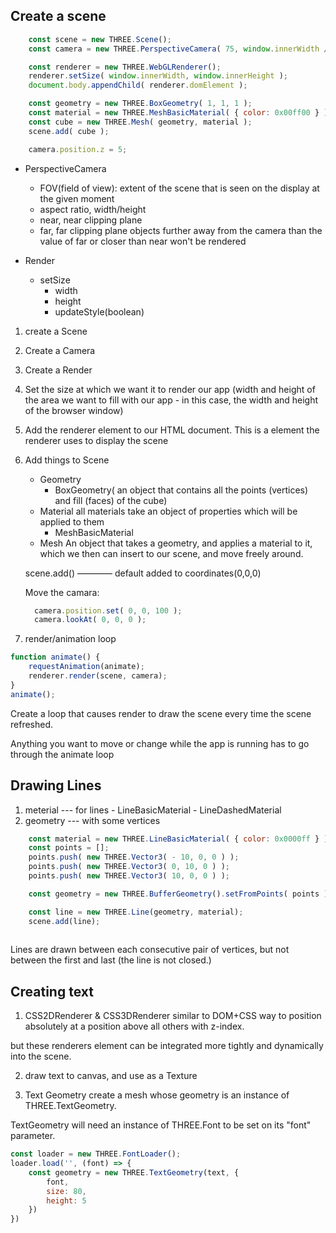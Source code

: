 ## Create a scene
```javascript
    const scene = new THREE.Scene();
    const camera = new THREE.PerspectiveCamera( 75, window.innerWidth / window.innerHeight, 0.1, 1000 );

    const renderer = new THREE.WebGLRenderer();
    renderer.setSize( window.innerWidth, window.innerHeight );
    document.body.appendChild( renderer.domElement );

    const geometry = new THREE.BoxGeometry( 1, 1, 1 );
    const material = new THREE.MeshBasicMaterial( { color: 0x00ff00 } );
    const cube = new THREE.Mesh( geometry, material );
    scene.add( cube );

    camera.position.z = 5;
```
- PerspectiveCamera
    - FOV(field of view): extent of the scene that is seen on the display at the given moment
    - aspect ratio, width/height
    - near, near clipping plane
    - far, far clipping plane
    objects further away from the camera than the value of far or closer than near won't be rendered
 
- Render
    - setSize
        - width
        - height
        - updateStyle(boolean)

1. create a Scene
2. Create a Camera
3. Create a Render
4. Set the size at which we want it to render our app (width and height of the area we want to fill with our app - in this case, the width and height of the browser window)
5. Add the renderer element to our HTML document. This is a <canvas> element the renderer uses to display the scene

6. Add things to Scene
    - Geometry
        - BoxGeometry( an object that contains all the points (vertices) and fill (faces) of the cube)
    - Material
      all materials take an object of properties which will be applied to them
        - MeshBasicMaterial
    - Mesh
      An object that takes a geometry, and applies a material to it, which we then can insert to our scene, and move freely around.

    scene.add() ———— default added to coordinates(0,0,0)
   
    Move the camara:

    ```javascript
      camera.position.set( 0, 0, 100 );
      camera.lookAt( 0, 0, 0 );
    ```

7. render/animation loop
```javascript
function animate() {
    requestAnimation(animate);
    renderer.render(scene, camera);
}
animate();
```
Create a loop that causes render to draw the scene every time the scene refreshed.

Anything you want to move or change while the app is running has to go through the animate loop

## Drawing Lines
1. meterial --- for lines
        - LineBasicMaterial
        - LineDashedMaterial 
2. geometry --- with some vertices
```javascript
    const material = new THREE.LineBasicMaterial( { color: 0x0000ff } );
    const points = [];
    points.push( new THREE.Vector3( - 10, 0, 0 ) );
    points.push( new THREE.Vector3( 0, 10, 0 ) );
    points.push( new THREE.Vector3( 10, 0, 0 ) );

    const geometry = new THREE.BufferGeometry().setFromPoints( points );

    const line = new THREE.Line(geometry, material);
    scene.add(line);
    
```
Lines are drawn between each consecutive pair of vertices, but not between the first and last (the line is not closed.)

## Creating text
1. CSS2DRenderer & CSS3DRenderer
similar to DOM+CSS way to position absolutely at a position above all others with z-index.

but these renderers element can be integrated more tightly and dynamically into the scene.

2. draw text to canvas, and use as a Texture

3. Text Geometry
create a mesh whose geometry is an instance of THREE.TextGeometry.


TextGeometry will need an instance of THREE.Font to be set on its "font" parameter.

```javascript
const loader = new THREE.FontLoader();
loader.load('', (font) => {
    const geometry = new THREE.TextGeometry(text, {
        font,
        size: 80,
        height: 5
    })
})
```
